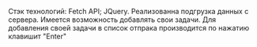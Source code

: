 Стэк технологий:
Fetch API;
JQuery.
Реализованна подгрузка данных с сервера.
Имеется возможность добавлять свои задачи.
Для добавления своей задачи в список отпрака производится по нажатию клавишит "Enter"
